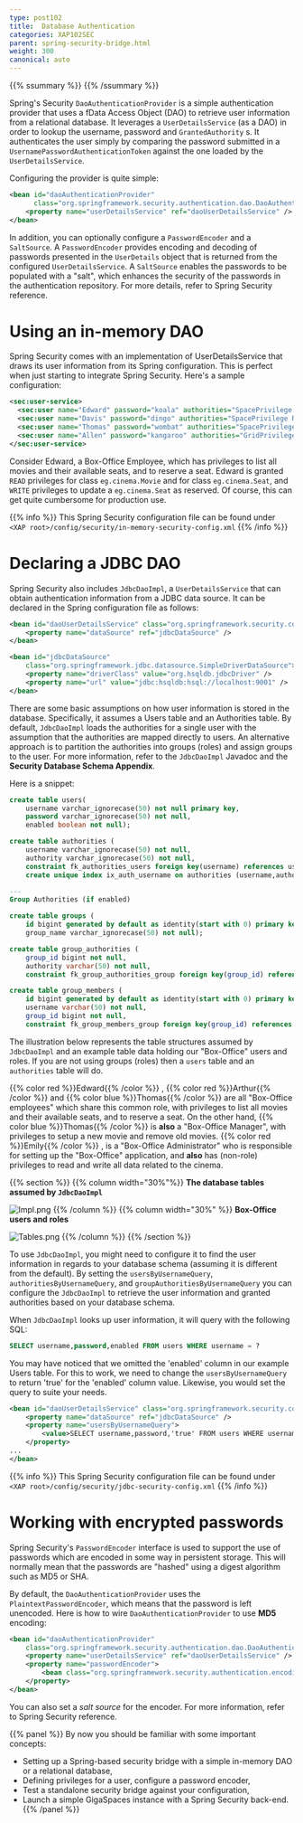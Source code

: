 ```yaml
---
type: post102
title:  Database Authentication
categories: XAP102SEC
parent: spring-security-bridge.html
weight: 300
canonical: auto
---
```



{{% ssummary %}} {{% /ssummary %}}



Spring's Security `DaoAuthenticationProvider` is a simple authentication provider that uses a fData Access Object (DAO) to retrieve user information from a relational database. It leverages a `UserDetailsService` (as a DAO) in order to lookup the username, password and `GrantedAuthority` s. It authenticates the user simply by comparing the password submitted in a `UsernamePasswordAuthenticationToken`  against the one loaded by the `UserDetailsService`.

Configuring the provider is quite simple:


```xml
<bean id="daoAuthenticationProvider"
      class="org.springframework.security.authentication.dao.DaoAuthenticationProvider">
    <property name="userDetailsService" ref="daoUserDetailsService" />
</bean>
```

In addition, you can optionally configure a `PasswordEncoder` and a `SaltSource`. A `PasswordEncoder` provides encoding and decoding of passwords presented in the `UserDetails` object that is returned from the configured `UserDetailsService`. A `SaltSource` enables the passwords to be populated with a "salt", which enhances the security of the passwords in the authentication repository. For more details, refer to Spring Security reference.

# Using an in-memory DAO

Spring Security comes with an implementation of UserDetailsService that draws its user information from its Spring configuration. This is perfect when just starting to integrate Spring Security. Here's a sample configuration:


```xml
<sec:user-service>
  <sec:user name="Edward" password="koala" authorities="SpacePrivilege READ ClassFilter eg.cinema.Movie, SpacePrivilege READ ClassFilter eg.cinema.Seat, SpacePrivilege WRITE ClassFilter eg.cinema.Seat" />
  <sec:user name="Davis" password="dingo" authorities="SpacePrivilege READ ClassFilter eg.cinema.Movie, SpacePrivilege READ ClassFilter eg.cinema.Seat, SpacePrivilege WRITE ClassFilter eg.cinema.Seat" />
  <sec:user name="Thomas" password="wombat" authorities="SpacePrivilege READ ClassFilter eg.cinema.Movie, SpacePrivilege READ ClassFilter eg.cinema.Seat, SpacePrivilege WRITE ClassFilter eg.cinema.Seat, SpacePrivilege WRITE ClassFilter eg.cinema.Movie, SpacePrivilege TAKE ClassFilter eg.cinema.Movie" />
  <sec:user name="Allen" password="kangaroo" authorities="GridPrivilege MANAGE_GRID, GridPrivilege MANAGE_PU, GridPrivilege PROVISION_PU, SpacePrivilege READ PackageFilter eg.cinema" />
</sec:user-service>
```


Consider Edward, a Box-Office Employee, which has privileges to list all movies and their available seats, and to reserve a seat. Edward is granted `READ` privileges for class `eg.cinema.Movie` and for class `eg.cinema.Seat`, and `WRITE` privileges to update a `eg.cinema.Seat` as reserved. Of course, this can get quite cumbersome for production use.

{{% info %}}
This Spring Security configuration file can be found under `<XAP root>/config/security/in-memory-security-config.xml`
{{% /info %}}

# Declaring a JDBC DAO

Spring Security also includes `JdbcDaoImpl`, a `UserDetailsService` that can obtain authentication information from a JDBC data source. It can be declared in the Spring configuration file as follows:


```xml
<bean id="daoUserDetailsService" class="org.springframework.security.core.userdetails.jdbc.JdbcDaoImpl">
    <property name="dataSource" ref="jdbcDataSource" />
</bean>

<bean id="jdbcDataSource"
    class="org.springframework.jdbc.datasource.SimpleDriverDataSource">
    <property name="driverClass" value="org.hsqldb.jdbcDriver" />
    <property name="url" value="jdbc:hsqldb:hsql://localhost:9001" />
</bean>
```

There are some basic assumptions on how user information is stored in the database. Specifically, it assumes a Users table and an Authorities table. By default, `JdbcDaoImpl` loads the authorities for a single user with the assumption that the authorities are mapped directly to users. An alternative approach is to partition the authorities into groups (roles) and assign groups to the user. For more information, refer to the `JdbcDaoImpl` Javadoc and the **Security Database Schema Appendix**.

Here is a snippet:


```sql
create table users(
    username varchar_ignorecase(50) not null primary key,
    password varchar_ignorecase(50) not null,
    enabled boolean not null);

create table authorities (
    username varchar_ignorecase(50) not null,
    authority varchar_ignorecase(50) not null,
    constraint fk_authorities_users foreign key(username) references users(username));
    create unique index ix_auth_username on authorities (username,authority);

---
Group Authorities (if enabled)

create table groups (
    id bigint generated by default as identity(start with 0) primary key,
    group_name varchar_ignorecase(50) not null);

create table group_authorities (
    group_id bigint not null,
    authority varchar(50) not null,
    constraint fk_group_authorities_group foreign key(group_id) references groups(id));

create table group_members (
    id bigint generated by default as identity(start with 0) primary key,
    username varchar(50) not null,
    group_id bigint not null,
    constraint fk_group_members_group foreign key(group_id) references groups(id));
```

The illustration below represents the table structures assumed by `JdbcDaoImpl` and an example table data holding our "Box-Office" users and roles. If you are not using groups (roles) then a `users` table and an `authorities` table will do.

{{% color red %}}Edward{{% /color %}}
,
{{% color red %}}Arthur{{% /color %}}
and
{{% color blue %}}Thomas{{% /color %}}
are all "Box-Office employees" which share this common role, with privileges to list all movies and their available seats, and to reserve a seat. On the other hand,
{{% color blue %}}Thomas{{% /color %}}
 is **also** a "Box-Office Manager", with privileges to setup a new movie and remove old movies.
{{% color red %}}Emily{{% /color %}}
, is a "Box-Office Administrator" who is responsible for setting up the "Box-Office" application, and **also** has (non-role) privileges to read and write all data related to the cinema.

{{% section %}}
{{% column width="30%"%}}
**The database tables assumed by `JdbcDaoImpl`**

![Impl.png](/attachment_files/SpringSecurity-JdbcDaoImpl.png)
{{% /column %}}
{{% column width="30%" %}}
**Box-Office users and roles**

![Tables.png](/attachment_files/SpringSecurity-JdbcTables.png)
{{% /column %}}
{{% /section %}}

To use `JdbcDaoImpl`, you might need to configure it to find the user information in regards to your database schema (assuming it is different from the default). By setting the `usersByUsernameQuery`, `authoritiesByUsernameQuery`, and `groupAuthoritiesByUsernameQuery` you can configure the `JdbcDaoImpl` to retrieve the user information and granted authorities based on your database schema.

When `JdbcDaoImpl` looks up user information, it will query with the following SQL:


```sql
SELECT username,password,enabled FROM users WHERE username = ?
```

You may have noticed that we omitted the 'enabled' column in our example Users table. For this to work, we need to change the `usersByUsernameQuery` to return 'true' for the 'enabled' column value. Likewise, you would set the query to suite your needs.


```xml
<bean id="daoUserDetailsService" class="org.springframework.security.core.userdetails.jdbc.JdbcDaoImpl">
    <property name="dataSource" ref="jdbcDataSource" />
    <property name="usersByUsernameQuery">
        <value>SELECT username,password,'true' FROM users WHERE username = ?</value>
    </property>
...
</bean>
```

{{% info %}}
This Spring Security configuration file can be found under `<XAP root>/config/security/jdbc-security-config.xml`
{{% /info %}}

# Working with encrypted passwords

Spring Security's `PasswordEncoder` interface is used to support the use of passwords which are encoded in some way in persistent storage. This will normally mean that the passwords are "hashed" using a digest algorithm such as MD5 or SHA.

By default, the `DaoAuthenticationProvider` uses the `PlaintextPasswordEncoder`, which means that the password is left unencoded. Here is how to wire `DaoAuthenticationProvider` to use **MD5** encoding:


```xml
<bean id="daoAuthenticationProvider"
    class="org.springframework.security.authentication.dao.DaoAuthenticationProvider">
    <property name="userDetailsService" ref="daoUserDetailsService" />
    <property name="passwordEncoder">
        <bean class="org.springframework.security.authentication.encoding.Md5PasswordEncoder" />
    </property>
</bean>
```

You can also set a _salt source_ for the encoder. For more information, refer to Spring Security reference.

{{% panel %}}
By now you should be familiar with some important concepts:

- Setting up a Spring-based security bridge with a simple in-memory DAO or a relational database,
- Defining privileges for a user, configure a password encoder,
- Test a standalone security bridge against your configuration,
- Launch a simple GigaSpaces instance with a Spring Security back-end.
{{% /panel %}}
